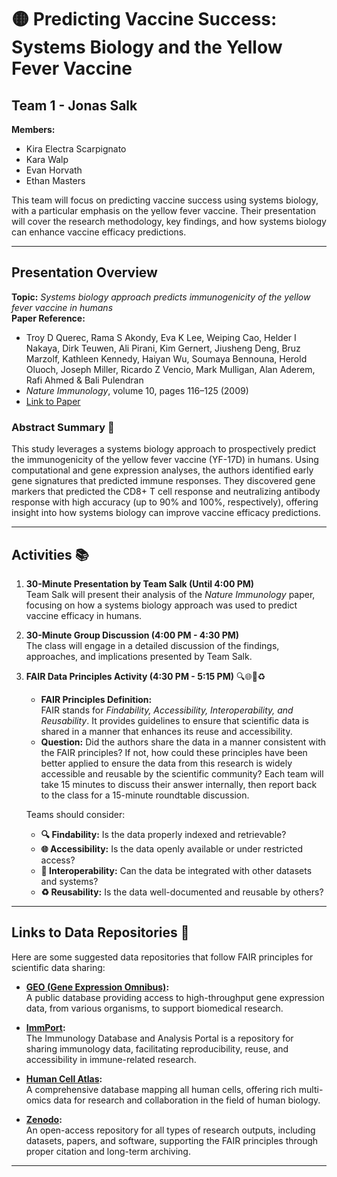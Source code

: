 # 🟡 Predicting Vaccine Success: Systems Biology and the Yellow Fever Vaccine

## Team 1 - Jonas Salk

**Members:**
- Kira Electra Scarpignato  
- Kara Walp  
- Evan Horvath  
- Ethan Masters

This team will focus on predicting vaccine success using systems biology, with a particular emphasis on the yellow fever vaccine. Their presentation will cover the research methodology, key findings, and how systems biology can enhance vaccine efficacy predictions.

---

## Presentation Overview

**Topic:** *Systems biology approach predicts immunogenicity of the yellow fever vaccine in humans*  
**Paper Reference:**  
- Troy D Querec, Rama S Akondy, Eva K Lee, Weiping Cao, Helder I Nakaya, Dirk Teuwen, Ali Pirani, Kim Gernert, Jiusheng Deng, Bruz Marzolf, Kathleen Kennedy, Haiyan Wu, Soumaya Bennouna, Herold Oluoch, Joseph Miller, Ricardo Z Vencio, Mark Mulligan, Alan Aderem, Rafi Ahmed & Bali Pulendran  
- *Nature Immunology*, volume 10, pages 116–125 (2009)  
- [Link to Paper](https://doi.org/10.1038/ni.1688)

### Abstract Summary 📄

This study leverages a systems biology approach to prospectively predict the immunogenicity of the yellow fever vaccine (YF-17D) in humans. Using computational and gene expression analyses, the authors identified early gene signatures that predicted immune responses. They discovered gene markers that predicted the CD8+ T cell response and neutralizing antibody response with high accuracy (up to 90% and 100%, respectively), offering insight into how systems biology can improve vaccine efficacy predictions.

---

## Activities 📚

1. **30-Minute Presentation by Team Salk (Until 4:00 PM)**  
   Team Salk will present their analysis of the *Nature Immunology* paper, focusing on how a systems biology approach was used to predict vaccine efficacy in humans.

2. **30-Minute Group Discussion (4:00 PM - 4:30 PM)**  
   The class will engage in a detailed discussion of the findings, approaches, and implications presented by Team Salk.

3. **FAIR Data Principles Activity (4:30 PM - 5:15 PM)** 🔍🌐🔗♻️  
   - **FAIR Principles Definition:**  
     FAIR stands for *Findability, Accessibility, Interoperability, and Reusability*. It provides guidelines to ensure that scientific data is shared in a manner that enhances its reuse and accessibility.
   - **Question:** Did the authors share the data in a manner consistent with the FAIR principles? If not, how could these principles have been better 
     applied to ensure the data from this research is widely accessible and reusable by the scientific community? 
     Each team will take 15 minutes to discuss their answer internally, then report back to the class for a 15-minute roundtable discussion. 

   Teams should consider:
   - **🔍 Findability:** Is the data properly indexed and retrievable?
   - **🌐 Accessibility:** Is the data openly available or under restricted access?
   - **🔗 Interoperability:** Can the data be integrated with other datasets and systems?
   - **♻️ Reusability:** Is the data well-documented and reusable by others?


---

## Links to Data Repositories 🔗

Here are some suggested data repositories that follow FAIR principles for scientific data sharing:

- **[GEO (Gene Expression Omnibus)](https://www.ncbi.nlm.nih.gov/geo/):**  
  A public database providing access to high-throughput gene expression data, from various organisms, to support biomedical research.

- **[ImmPort](https://www.immport.org/home):**  
  The Immunology Database and Analysis Portal is a repository for sharing immunology data, facilitating reproducibility, reuse, and accessibility in immune-related research.

- **[Human Cell Atlas](https://data.humancellatlas.org/):**  
  A comprehensive database mapping all human cells, offering rich multi-omics data for research and collaboration in the field of human biology.

- **[Zenodo](https://zenodo.org/):**  
  An open-access repository for all types of research outputs, including datasets, papers, and software, supporting the FAIR principles through proper citation and long-term archiving.

---
